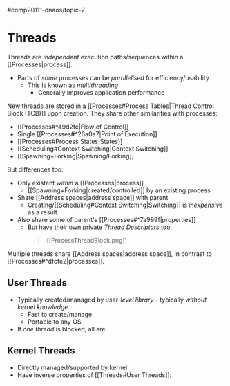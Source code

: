 #comp20111-dnaos/topic-2
# Threads

Threads are *independent* execution paths/sequences within a [[Processes|process]].
 
- Parts of *some* processes can be *parallelised* for efficiency/usability
	- This is known as *multithreading*
		- Generally improves application performance

New threads are stored in a [[Processes#Process Tables|Thread Control Block (TCB)]] upon creation. They share other similarities with processes:
- [[Processes#^49d2fc|Flow of Control]]
- Single [[Processes#^26a0a7|Point of Execution]]
- [[Processes#Process States|States]]
- [[Scheduling#Context Switching|Context Switching]]
- [[Spawning+Forking|Spawning/Forking]]

But differences too:
- Only existent *within* a [[Processes|process]]
	- [[Spawning+Forking|created/controlled]] by an existing process
- Share [[Address spaces|address space]] with parent
	- Creating/[[Scheduling#Context Switching|Switching]] is *inexpensive* as a result.
- Also share some of parent's [[Processes#^7a999f|properties]]
	- But have their own private *Thread Descriptors* too:
		> ![[ProcessThreadBlock.png]]

Multiple threads share [[Address spaces|address space]], in contrast to [[Processes#^dfcfe2|processes]].

## User Threads

- Typically created/managed by *user-level library* - typically *without kernel knowledge*
	- Fast to create/manage
	- Portable to any OS
- If *one thread* is blocked, all are.

## Kernel Threads

- Directly managed/supported by kernel
- Have inverse properties of [[Threads#User Threads]]: